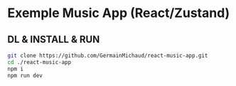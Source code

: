# Exemple Music App (React/Zustand)

## DL & INSTALL & RUN

```sh
git clone https://github.com/GermainMichaud/react-music-app.git
cd ./react-music-app
npm i
npm run dev
```
